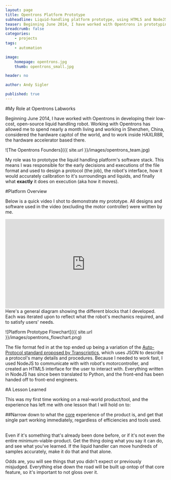 ```yaml
---
layout: page
title: Opentrons Platform Prototype
subheadline: Liquid-handling platform prototype, using HTML5 and NodeJS
teaser: Beginning June 2014, I have worked with Opentrons in prototyping their liquid handling robot's software stack. It's been a wonderful experience and I learned some lasting lessons.
breadcrumb: false
categories:
    - projects
tags:
    - automation

image:
    homepage: opentrons.jpg
    thumb: opentrons_small.jpg

header: no

author: Andy Sigler

published: true
---
```


#My Role at Opentrons Labworks

Beginning June 2014, I have worked with Opentrons in developing their low-cost, open-source liquid handling robot. Working with Opentrons has allowed me to spend nearly a month living and working in Shenzhen, China, considered the hardware capitol of the world, and to work inside HAXLR8R, the hardware accelerator based there.

![The Opentrons Founders]({{ site.url }}/images/opentrons_team.jpg)

My role was to prototype the liquid handling platform's software stack. This means I was responsible for the early decisions and executions of the file format and used to design a protocol (the job), the robot's interface, how it would accurately calibration to it's surroundings and liquids, and finally what <strong>exactly</strong> it does on execution (aka how it moves).

#Platform Overview

Below is a quick video I shot to demonstrate my prototype. All designs and software used in the video (excluding the motor controller) were written by me.

<iframe src="https://player.vimeo.com/video/130249723" width="500" height="281" frameborder="0" webkitallowfullscreen mozallowfullscreen allowfullscreen></iframe>
<br />
Here's a general diagram showing the different blocks that I developed. Each was iterated upon to reflect what the robot's mechanics required, and to satisfy users' needs.

![Platform Prototype Flowchart]({{ site.url }}/images/opentrons_flowchart.png)

The file format fed in at the top ended up being a variation of the [Auto-Protocol standard proposed by Transcriptics](http://autoprotocol.org/), which uses JSON to describe a protocol's many details and procedures. Because I needed to work fast, I used NodeJS to communicate with with robot's motorcontroller, and created an HTML5 interface for the user to interact with. Everything written in NodeJS has since been translated to Python, and the front-end has been handed off to front-end engineers.

#A Lesson Learned

This was my first time working on a real-world product/tool, and the experience has left me with one lesson that I will hold on to:

##Narrow down to what the <u>core</u> experience of the product is, and get that single part working immediately, regardless of efficiencies and tools used.

<br />
Even if it's something that's already been done before, or if it's not even the entire minimum-viable-product. Get the thing doing what you say it can do, and see what you've learned. If the liquid handler can move hundreds of samples accurately, make it do that and that alone.

Odds are, you will see things that you didn't expect or previously misjudged. Everything else down the road will be built up ontop of that core feature, so it's important to not gloss over it.